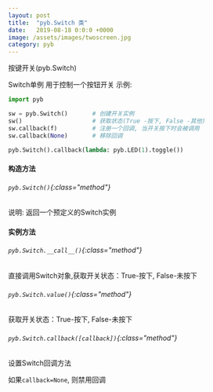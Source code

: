 ```yaml
---
layout: post
title:  "pyb.Switch 类"
date:   2019-08-18 0:0:0 +0000
image: /assets/images/twoscreen.jpg
category: pyb
---
```


按键开关(pyb.Switch)

Switch单例 用于控制一个按钮开关
示例:

```python
import pyb

sw = pyb.Switch()       # 创建开关实例
sw()                    # 获取状态(True -按下, False -其他)
sw.callback(f)          # 注册一个回调, 当开关按下时会被调用
sw.callback(None)       # 移除回调

pyb.Switch().callback(lambda: pyb.LED(1).toggle())
```

#### 构造方法

###### `pyb.Switch()`{:class="method"}

说明: 返回一个预定义的Switch实例


#### 实例方法

###### `pyb.Switch.__call__()`{:class="method"}

直接调用Switch对象,获取开关状态：True-按下, False-未按下


###### `pyb.Switch.value()`{:class="method"}
     
获取开关状态：True-按下, False-未按下


###### `pyb.Switch.callback([callback])`{:class="method"}

设置Switch回调方法

如果`callback=None`, 则禁用回调
